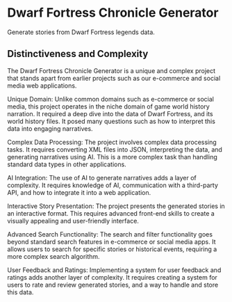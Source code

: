 # Dwarf Fortress Chronicle Generator

Generate stories from Dwarf Fortress legends data.

## Distinctiveness and Complexity

The Dwarf Fortress Chronicle Generator is a unique and complex project that stands apart from earlier projects such as our e-commerce and social media web applications.

Unique Domain: Unlike common domains such as e-commerce or social media, this project operates in the niche domain of game world history narration. It required a deep dive into the data of Dwarf Fortress, and its world history files. It posed many questions such as how to interpret this data into engaging narratives.

Complex Data Processing: The project involves complex data processing tasks. It requires converting XML files into JSON, interpreting the data, and generating narratives using AI. This is a more complex task than handling standard data types in other applications.

AI Integration: The use of AI to generate narratives adds a layer of complexity. It requires knowledge of AI, communication with a third-party API, and how to integrate it into a web application.

Interactive Story Presentation: The project presents the generated stories in an interactive format. This requires advanced front-end skills to create a visually appealing and user-friendly interface.

Advanced Search Functionality: The search and filter functionality goes beyond standard search features in e-commerce or social media apps. It allows users to search for specific stories or historical events, requiring a more complex search algorithm.

User Feedback and Ratings: Implementing a system for user feedback and ratings adds another layer of complexity. It requires creating a system for users to rate and review generated stories, and a way to handle and store this data.
